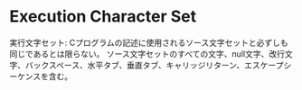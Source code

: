 # Execution Character Set
実行文字セット:
Cプログラムの記述に使用されるソース文字セットと必ずしも同じであるとは限らない。
ソース文字セットのすべての文字、null文字、改行文字、バックスペース、水平タブ、垂直タブ、キャリッジリターン、エスケープシーケンスを含む。
